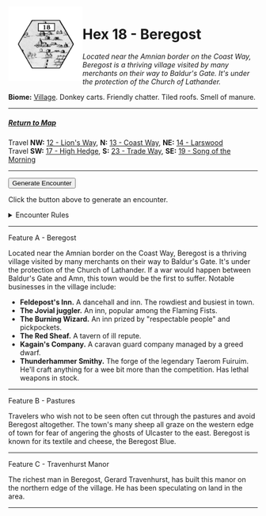 
<img align="left" width=150px src="/images/Hexes/hex18.png">
<h1>Hex 18 - Beregost</h1>

*Located near the Amnian border on the Coast Way, Beregost is a thriving village visited by many merchants on their way to Baldur's Gate. It's under the protection of the Church of Lathander.*

**Biome:** <u>Village</u>. Donkey carts. Friendly chatter. Tiled roofs. Smell of manure.

---

##### [Return to Map](https://saltygoo.github.io/2024/12/31/BGHex/)
Travel **NW:** [12 - Lion's Way](/pages/BaldurHex/12-LionsWay), **N:** [13 - Coast Way](/pages/BaldurHex/13-CoastWay), **NE:** [14 - Larswood](/pages/BaldurHex/14-LarswoodStones)<br>
Travel **SW:** [17 - High Hedge](/pages/BaldurHex/17-HighHedge), **S:** [23 - Trade Way](/pages/BaldurHex/23-TradeWay), **SE:** [19 - Song of the Morning](/pages/BaldurHex/19-Morning)

 ---
 
<button id="generateText" >Generate Encounter</button> <br>

<span class="grey" id="result" style="height: 75px;"> Click the button above to generate an encounter. </span>

<details markdown="1">
<summary>Encounter Rules</summary>
Generate an encounter the first time the party goes to one of this hex's features and every 12 hours. Encounters can happen on the way to the location or at the destination. If an encounter would happen while the party rests, good survival skills while setting up camp make the encounter happen after the full rest is completed. Search the [Baldur's Gate Wiki](https://baldursgate.fandom.com/wiki/Baldur%27s_Gate_Wiki) for information on named NPC. Do not hesitate to replace any named NPC by one the players have already met from time to time! It makes for a better story.
</details>

 ---

<span class="blacktitle"> Feature A - Beregost</span>

Located near the Amnian border on the Coast Way, Beregost is a thriving village visited by many merchants on their way to Baldur's Gate. It's under the protection of the Church of Lathander. If a war would happen between Baldur's Gate and Amn, this town would be the first to suffer. Notable businesses in the village include:

- **Feldepost's Inn.** A dancehall and inn. The rowdiest and busiest in town.
- **The Jovial juggler.** An inn, popular among the Flaming Fists.
- **The Burning Wizard.** An inn prized by "respectable people" and pickpockets.
- **The Red Sheaf.** A tavern of ill repute.
- **Kagain's Company.** A caravan guard company managed by a greed dwarf.
- **Thunderhammer Smithy.** The forge of the legendary Taerom Fuiruim. He'll craft anything for a wee bit more than the competition. Has lethal weapons in stock.

---

<span class="blacktitle"> Feature B - Pastures</span>

Travelers who wish not to be seen often cut through the pastures and avoid Beregost altogether. The town's many sheep all graze on the western edge of town for fear of angering the ghosts of Ulcaster to the east. Beregost is known for its textile and cheese, the Beregost Blue. 

---

<span class="blacktitle"> Feature C - Travenhurst Manor</span>

The richest man in Beregost, Gerard Travenhurst, has built this manor on the northern edge of the village. He has been speculating on land in the area.

---

<script>
    const climate1 = "Village1";
    const climate2 = "Village1";
</script>
<script src="/scripts/BGencounter.js"></script>

